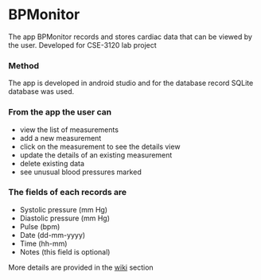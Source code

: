 # BPMonitor
The app BPMonitor records and stores cardiac data that can be viewed by the user. Developed for CSE-3120 lab project

### Method
The app is developed in android studio and for the database record SQLite database was used.

### From the app the user can
* view the list of measurements
* add a new measurement
* click on the measurement to see the details view
* update the details of an existing measurement 
* delete existing data
* see unusual blood pressures marked

### The fields of each records are
* Systolic pressure (mm Hg)
* Diastolic pressure (mm Hg)
* Pulse (bpm)
* Date (dd-mm-yyyy)
* Time (hh-mm)
* Notes (this field is optional)

More details are provided in the [wiki](https://github.com/CSE-3120-Lab/BPMonitor/wiki) section

